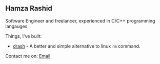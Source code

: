 ## Hamza Rashid

Software Engineer and freelancer, experienced in C/C++ programming langauges.

Things, I've built:

- [drash](https://github.com/hamza12700/drash) - A better and simple alternative to linux `rm` command.

Contact me on: [Email](mailto:c44help@gmail.com)
